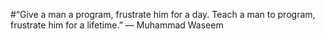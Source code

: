 #“Give a man a program, frustrate him for a day.
Teach a man to program, frustrate him for a lifetime.”
― Muhammad Waseem
